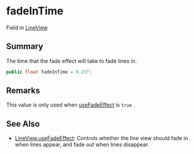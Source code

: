 # fadeInTime

Field in [LineView](yarn.unity.lineview.md)

## Summary

The time that the fade effect will take to fade lines in.

```csharp
public float fadeInTime = 0.25f;
```

## Remarks

This value is only used when [useFadeEffect](yarn.unity.lineview.usefadeeffect.md) is `true` .

## See Also

* [LineView.useFadeEffect](yarn.unity.lineview.usefadeeffect.md): Controls whether the line view should fade in when lines appear, and fade out when lines disappear.
